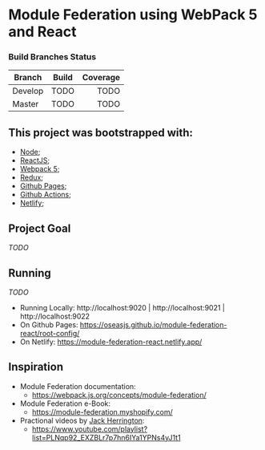 # Module Federation using WebPack 5 and React

### Build Branches Status

| Branch        | Build         | Coverage  |
| ------------- |:-------------:| ---------:|
| Develop       | TODO          | TODO      |
| Master        | TODO          | TODO      |


## This project was bootstrapped with:
- [Node](https://nodejs.org/en/docs/);
- [ReactJS](https://pt-br.reactjs.org/docs/getting-started.html);
- [Webpack 5](https://webpack.js.org/concepts/);
- [Redux](https://redux.js.org/introduction/getting-started);
- [Github Pages](https://docs.github.com/en/pages);
- [Github Actions](https://docs.github.com/pt/actions);
- [Netlify](https://docs.netlify.com/);

## Project Goal

_TODO_

## Running 

_TODO_

* Running Locally: http://localhost:9020 | http://localhost:9021 | http://localhost:9022
* On Github Pages: https://oseasjs.github.io/module-federation-react/root-config/
* On Netlify: https://module-federation-react.netlify.app/


## Inspiration

* Module Federation documentation: 
  * https://webpack.js.org/concepts/module-federation/
* Module Federation e-Book:
  * https://module-federation.myshopify.com/
* Practional videos by [Jack Herrington](https://www.jackherrington.com/micro-frontends/):
  * https://www.youtube.com/playlist?list=PLNqp92_EXZBLr7p7hn6IYa1YPNs4yJ1t1